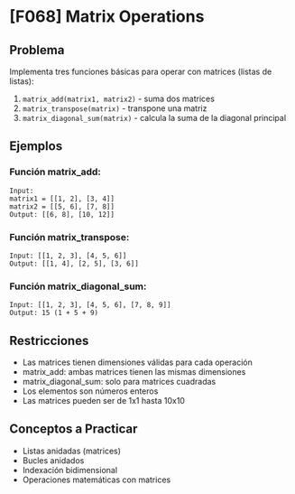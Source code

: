 # [F068] Matrix Operations

## Problema

Implementa tres funciones básicas para operar con matrices (listas de listas):
1. `matrix_add(matrix1, matrix2)` - suma dos matrices
2. `matrix_transpose(matrix)` - transpone una matriz
3. `matrix_diagonal_sum(matrix)` - calcula la suma de la diagonal principal

## Ejemplos

### Función matrix_add:
```
Input: 
matrix1 = [[1, 2], [3, 4]]
matrix2 = [[5, 6], [7, 8]]
Output: [[6, 8], [10, 12]]
```

### Función matrix_transpose:
```
Input: [[1, 2, 3], [4, 5, 6]]
Output: [[1, 4], [2, 5], [3, 6]]
```

### Función matrix_diagonal_sum:
```
Input: [[1, 2, 3], [4, 5, 6], [7, 8, 9]]
Output: 15 (1 + 5 + 9)
```

## Restricciones
- Las matrices tienen dimensiones válidas para cada operación
- matrix_add: ambas matrices tienen las mismas dimensiones
- matrix_diagonal_sum: solo para matrices cuadradas
- Los elementos son números enteros
- Las matrices pueden ser de 1x1 hasta 10x10

## Conceptos a Practicar
- Listas anidadas (matrices)
- Bucles anidados
- Indexación bidimensional
- Operaciones matemáticas con matrices
